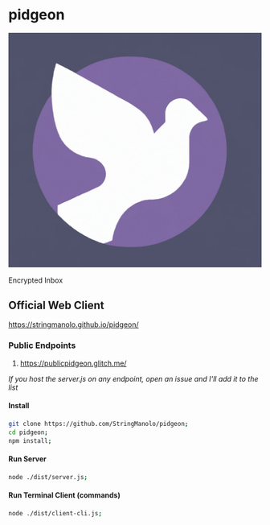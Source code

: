 # pidgeon

![Pidgeon image](https://raw.githubusercontent.com/StringManolo/pidgeon/de1c0aff66b71e9a4272676f6dfb85eef227184c/img/pidgeon.webp)

Encrypted Inbox

## Official Web Client
https://stringmanolo.github.io/pidgeon/

### Public Endpoints
1. https://publicpidgeon.glitch.me/

_If you host the server.js on any endpoint, open an issue and I'll add it to the list_

#### Install 
```bash
git clone https://github.com/StringManolo/pidgeon;
cd pidgeon;
npm install;
```

#### Run Server
```bash
node ./dist/server.js;
```

#### Run Terminal Client (commands)
```bash
node ./dist/client-cli.js;
```

